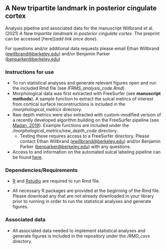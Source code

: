 ## A New tripartite landmark in posterior cingulate cortex
Analysis pipeline and associated data for the manuscript Willbrand et al. (2021) *A New tripartite landmark in posterior cingulate cortex*. 
The preprint can be accessed [here](*add link once done*).

  For questions and/or additional data requests please email Ethan Willbrand (ewillbrand@berkeley.edu) and/or Benjamin Parker (benparker@berkeley.edu)
  
### Instructions for use ### 
  - To run statistical analyses and generate relevant figures open and run the included Rmd file (see *IFRMS_analysis_code.Rmd*).
  - Morphological data was first extracted with FreeSurfer (see **manuscript methods**). A sample function to extract the sulcal metrics of interest from cortical surface reconstructions is included in the */morphological_metrics* directory.
  - Raw depth metrics were also extracted with custom-modified version of a recently developed algorithm building on the FreeSurfer pipeline (see [Madan, 2019](https://braininformatics.springeropen.com/articles/10.1186/s40708-019-0098-1)). Example functions are included under the */morphological_metrics/raw_depth_code* directory.
    - Testing these requires access to a FreeSurfer directory. Please contact Ethan Willbrand (ewillbrand@berkeley.edu) and/or Benjamin Parker (benparker@berkeley.edu) with any questions.
  - Access to and information on the automated sulcal labeling pipeline can be found [here](https://ilwoolyu.github.io/#Software).

### Dependencies/Requirements ###
  - [R](https://www.r-project.org) and [Rstudio](https://www.rstudio.com/products/rstudio/download/) are required to run Rmd file.

  - All necessary R packages are provided at the beginning of the Rmd file. Please download any that are not already downloaded in your library prior to running in order to run the statistical analyses and generate figures.

  
### Associated data ###
  - All associated data needed to implement statistical analyses and generate figures is included in the repository under the */RMD_csvs* directory.
    
  

